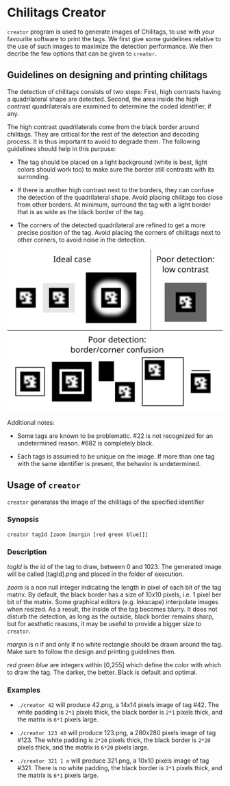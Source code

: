 Chilitags Creator
=================

`creator` program is used to generate images of Chilitags, to use with your favourite software to print the tags.
We first give some guidelines relative to the use of such images to maximize the detection performance.
We then decribe the few options that can be given to `creator`.


Guidelines on designing and printing chilitags
----------------------------------------------

The detection of chilitags consists of two steps:
First, high contrasts having a quadrilateral shape are detected.
Second, the area inside the high contrast quadrilaterals are examined to determine the coded identifier, if any.

The high contrast quadrilaterals come from the black border around chilitags.
They are critical for the rest of the detection and decoding process.
It is thus important to avoid to degrade them.
The following guidelines should help in this purpuse:

 * The tag should be placed on a light background (white is best, light colors should work too) to make sure the border still contrasts with its surronding.

 * If there is another high contrast next to the borders, they can confuse the detection of the quadrilateral shape.
 Avoid placing chilitags too close from other borders.
 At minimum, surround the tag with a light border that is as wide as the black border of the tag.

 * The corners of the detected quadrilateral are refined to get a more precise position of the tag.
 Avoid placing the corners of chilitags next to other corners, to avoid noise in the detection.

![This figure illustrates the guidelines](./tagdesign.svg)

Additional notes:

 * Some tags are known to be problematic. #22 is not recognized for an undetermined reason. #682 is completely black.

 * Each tags is assumed to be unique on the image.
 If more than one tag with the same identifier is present, the behavior is undetermined.

Usage of `creator`
------------------

`creator` generates the image of the chilitags of the specified identifier

### Synopsis

    creator tagId [zoom [margin [red green blue]]]

### Description

*tagId* is the id of the tag to draw, between 0 and 1023.
The generated image will be called [tagId].png and placed in the folder of execution.

*zoom* is a non null integer indicating the length in pixel of each bit of the tag matrix.
By default, the black border has a size of 10x10 pixels, i.e. 1 pixel ber bit of the matrix.
Some graphical editors (e.g. Inkscape) interpolate images when resized.
As a result, the inside of the tag becomes blurry.
It does not disturb the detection, as long as the outside, black border remains sharp, but for aesthetic reasons, it may be useful to provide a bigger size to `creator`. 

*margin* is n if and only if no white rectangle should be drawn around the tag.
Make sure to follow the design and printing guidelines then.

*red green blue* are integers within [0,255] which define the color with which
to draw the tag. The darker, the better. Black is default and optimal.

### Examples

 * `./creator 42` will produce 42.png, a 14x14 pixels image of tag #42. The white padding is `2*1` pixels thick, the black border is `2*1` pixels thick, and the matrix is `6*1` pixels large.

 * `./creator 123 40` will produce 123.png, a 280x280 pixels image of tag #123. The white padding is `2*20` pixels thick, the black border is `2*20` pixels thick, and the matrix is `6*20` pixels large.

 * `./creator 321 1 n` will produce 321.png, a 10x10 pixels image of tag #321. There is no white padding, the black border is `2*1` pixels thick, and the matrix is `6*1` pixels large.

